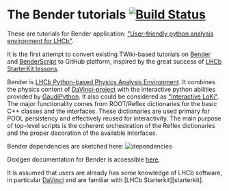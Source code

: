 # The Bender tutorials [![Build Status](https://travis-ci.org/lhcb/bender-tutorials.svg?branch=master)](https://travis-ci.org/lhcb/bender-tutorials)

These are tutorials for Bender application: ["User-friendly python analysis environment for LHCb"](http://lhcbdoc.web.cern.ch/lhcbdoc/bender).

It is the first attempt to convert existing TWiki-based tutorials on [Bender](https://twiki.cern.ch/twiki/bin/view/LHCb/BenderTutorial) and [BenderScript](https://twiki.cern.ch/twiki/bin/view/LHCb/BenderScriptTutorial) to GitHub platform, inspired  by the great success of [LHCb StarterKit lessons](https://lhcb.github.io/starterkit-lessons).

Bender is [LHCb Python-based Physics Analysis Environment](http://lhcbdoc.web.cern.ch/lhcbdoc/bender). It combines the physics content of [DaVinci-project](http://cern.ch/LHCb-release-area/DOC/davinci) with the interactive python abilities provided by [GaudiPython](http://cern.ch/twiki/bin/view/LHCb/GaudiPython). It also could be considered as ["Interactive LoKi"](http://cern.ch/lhcb-comp/Analysis/Loki). The major functionality comes from ROOT/Reflex dictionaries for the basic C++ classes  and the interfaces.   These dictionaries are used primary for POOL persistency and 
effectively reused for interactivity.  The main purpose of top-level scripts is the coherent  orchestration of the Reflex dictionaries and the proper decoration of the available interfaces. 

Bender dependencies are  sketched here: ![dependencies](http://lhcb-doxygen.web.cern.ch/lhcb-doxygen/bender/latest/dependencies.svg) 

Doxigen documentation for Bender is accessible [here](http://lhcb-doxygen.web.cern.ch/lhcb-doxygen/bender/latest/index.html).

It is assumed that users are already has _some_ knowledge of LHCb software, in particular [DaVinci](http://cern.ch/LHCb-release-area/DOC/davinci) and  are familiar with [LHCb Starterkit][starterkit].


